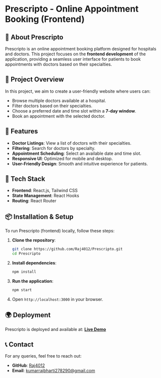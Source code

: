 # Prescripto - Online Appointment Booking (Frontend)

## 🏥 About Prescripto
Prescripto is an online appointment booking platform designed for hospitals and doctors. This project focuses on the **frontend development** of the application, providing a seamless user interface for patients to book appointments with doctors based on their specialties.

## 🌟 Project Overview
In this project, we aim to create a user-friendly website where users can:
- Browse multiple doctors available at a hospital.
- Filter doctors based on their specialties.
- Choose a preferred date and time slot within a **7-day window**.
- Book an appointment with the selected doctor.

## 🚀 Features
- **Doctor Listings**: View a list of doctors with their specialties.
- **Filtering**: Search for doctors by specialty.
- **Appointment Scheduling**: Select an available date and time slot.
- **Responsive UI**: Optimized for mobile and desktop.
- **User-Friendly Design**: Smooth and intuitive experience for patients.

## 🔧 Tech Stack
- **Frontend**: React.js, Tailwind CSS
- **State Management**: React Hooks
- **Routing**: React Router

## 📦 Installation & Setup
To run Prescripto (frontend) locally, follow these steps:

1. **Clone the repository**:
   ```sh
   git clone https://github.com/Raj4012/Prescripto.git
   cd Prescripto
   ```

2. **Install dependencies**:
   ```sh
   npm install
   ```

3. **Run the application**:
   ```sh
   npm start
   ```

4. Open `http://localhost:3000` in your browser.

## 🌍 Deployment
Prescripto is deployed and available at:
[**Live Demo**](https://prescripto-j29z8b8dc-raj4012s-projects.vercel.app/)

## 📞 Contact
For any queries, feel free to reach out:
- **GitHub**: [Raj4012](https://github.com/Raj4012)
- **Email**: kumarrajbharti278290@gmail.com

